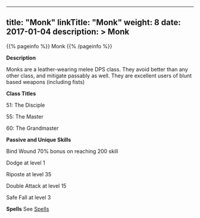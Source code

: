 
---
title: "Monk"
linkTitle: "Monk"
weight: 8
date: 2017-01-04
description: >
 Monk
---

{{% pageinfo %}}
Monk
{{% /pageinfo %}}

**Description**

Monks are a leather-wearing melee DPS class. They avoid better than any other class, and mitigate passably as well. They are excellent users of blunt based weapons (including fists) 

**Class Titles**

51: The Disciple 

55: The Master 

60: The Grandmaster
 
**Passive and Unique Skills**

Bind Wound 70% bonus on reaching 200 skill 

Dodge at level 1 

Riposte at level 35 

Double Attack at level 15 

Safe Fall at level 3

**Spells**
See [Spells](../../spells)   

